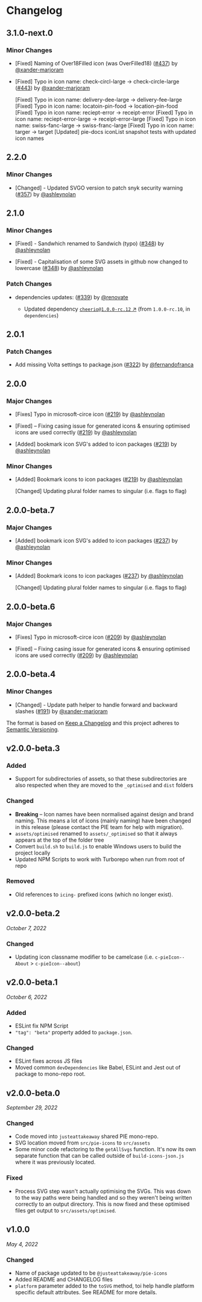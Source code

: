 # Changelog

## 3.1.0-next.0

### Minor Changes

- [Fixed] Naming of Over18Filled icon (was OverFilled18) ([#437](https://github.com/justeattakeaway/pie/pull/437)) by [@xander-marjoram](https://github.com/xander-marjoram)

- [Fixed] Typo in icon name: check-circl-large -> check-circle-large ([#443](https://github.com/justeattakeaway/pie/pull/443)) by [@xander-marjoram](https://github.com/xander-marjoram)

  [Fixed] Typo in icon name: delivery-dee-large -> delivery-fee-large
  [Fixed] Typo in icon name: locatoin-pin-food -> location-pin-food
  [Fixed] Typo in icon name: reciept-error -> receipt-error
  [Fixed] Typo in icon name: reciept-error-large -> receipt-error-large
  [Fixed] Typo in icon name: swiss-fanc-large -> swiss-franc-large
  [Fixed] Typo in icon name: targer -> target
  [Updated] pie-docs iconList snapshot tests with updated icon names

## 2.2.0

### Minor Changes

- [Changed] - Updated SVGO version to patch snyk security warning ([#357](https://github.com/justeattakeaway/pie/pull/357)) by [@ashleynolan](https://github.com/ashleynolan)

## 2.1.0

### Minor Changes

- [Fixed] - Sandwhich renamed to Sandwich (typo) ([#348](https://github.com/justeattakeaway/pie/pull/348)) by [@ashleynolan](https://github.com/ashleynolan)

- [Fixed] - Capitalisation of some SVG assets in github now changed to lowercase ([#348](https://github.com/justeattakeaway/pie/pull/348)) by [@ashleynolan](https://github.com/ashleynolan)

### Patch Changes

- dependencies updates: ([#339](https://github.com/justeattakeaway/pie/pull/339)) by [@renovate](https://github.com/apps/renovate)

  - Updated dependency [`cheerio@1.0.0-rc.12` ↗︎](https://www.npmjs.com/package/cheerio/v/1.0.0) (from `1.0.0-rc.10`, in `dependencies`)

## 2.0.1

### Patch Changes

- Add missing Volta settings to package.json ([#322](https://github.com/justeattakeaway/pie/pull/322)) by [@fernandofranca](https://github.com/fernandofranca)

## 2.0.0

### Major Changes

- [Fixes] Typo in microsoft-circe icon ([#219](https://github.com/justeattakeaway/pie/pull/219)) by [@ashleynolan](https://github.com/ashleynolan)

- [Fixed] – Fixing casing issue for generated icons & ensuring optimised icons are used correctly ([#219](https://github.com/justeattakeaway/pie/pull/219)) by [@ashleynolan](https://github.com/ashleynolan)

- [Added] bookmark icon SVG's added to icon packages ([#219](https://github.com/justeattakeaway/pie/pull/219)) by [@ashleynolan](https://github.com/ashleynolan)

### Minor Changes

- [Added] Bookmark icons to icon packages ([#219](https://github.com/justeattakeaway/pie/pull/219)) by [@ashleynolan](https://github.com/ashleynolan)

  [Changed] Updating plural folder names to singular (i.e. flags to flag)

## 2.0.0-beta.7

### Major Changes

- [Added] bookmark icon SVG's added to icon packages ([#237](https://github.com/justeattakeaway/pie/pull/237)) by [@ashleynolan](https://github.com/ashleynolan)

### Minor Changes

- [Added] Bookmark icons to icon packages ([#237](https://github.com/justeattakeaway/pie/pull/237)) by [@ashleynolan](https://github.com/ashleynolan)

  [Changed] Updating plural folder names to singular (i.e. flags to flag)

## 2.0.0-beta.6

### Major Changes

- [Fixes] Typo in microsoft-circe icon ([#209](https://github.com/justeattakeaway/pie/pull/209)) by [@ashleynolan](https://github.com/ashleynolan)

- [Fixed] – Fixing casing issue for generated icons & ensuring optimised icons are used correctly ([#209](https://github.com/justeattakeaway/pie/pull/209)) by [@ashleynolan](https://github.com/ashleynolan)

## 2.0.0-beta.4

### Minor Changes

- [Changed] - Update path helper to handle forward and backward slashes ([#191](https://github.com/justeattakeaway/pie/pull/191)) by [@xander-marjoram](https://github.com/xander-marjoram)

The format is based on [Keep a Changelog](http://keepachangelog.com/en/1.0.0/)
and this project adheres to [Semantic Versioning](http://semver.org/spec/v2.0.0.html).

## v2.0.0-beta.3

### Added

- Support for subdirectories of assets, so that these subdirectories are also respected when they are moved to the `_optimised` and `dist` folders

### Changed

- **Breaking** – Icon names have been normalised against design and brand naming. This means a lot of icons (mainly naming) have been changed in this release (please contact the PIE team for help with migration).
- `assets/optimised` renamed to `assets/_optimised` so that it always appears at the top of the folder tree
- Convert `build.sh` to `build.js` to enable Windows users to build the project locally
- Updated NPM Scripts to work with Turborepo when run from root of repo

### Removed

- Old references to `icing-` prefixed icons (which no longer exist).

## v2.0.0-beta.2

_October 7, 2022_

### Changed

- Updating icon classname modifier to be camelcase (i.e. `c-pieIcon--About` > `c-pieIcon--about`)

## v2.0.0-beta.1

_October 6, 2022_

### Added

- ESLint fix NPM Script
- `"tag": "beta"` property added to `package.json`.

### Changed

- ESLint fixes across JS files
- Moved common `devDependencies` like Babel, ESLint and Jest out of package to mono-repo root.

## v2.0.0-beta.0

_September 29, 2022_

### Changed

- Code moved into `justeattakeaway` shared PIE mono-repo.
- SVG location moved from `src/pie-icons` to `src/assets`
- Some minor code refactoring to the `getAllSvgs` function. It's now its own separate function that can be called outside of `build-icons-json.js` where it was previously located.

### Fixed

- Process SVG step wasn't actually optimising the SVGs. This was down to the way paths were being handled and so they weren't being written correctly to an output directory. This is now fixed and these optimised files get output to `src/assets/optimised`.

## v1.0.0

_May 4, 2022_

### Changed

- Name of package updated to be `@justeattakeaway/pie-icons`
- Added README and CHANGELOG files
- `platform` parameter added to the `toSVG` method, toi help handle platform specific default attributes. See README for more details.
